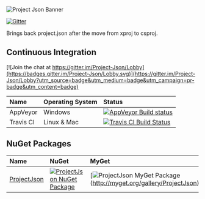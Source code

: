 ![Project Json Banner](https://raw.githubusercontent.com/RehanSaeed/ProjectJson/master/Images/Banner.png)

 [![Gitter](https://img.shields.io/gitter/room/nwjs/nw.js.svg?maxAge=2592000)](https://gitter.im/RehanSaeed/Lobby?utm_source=share-link&utm_medium=link&utm_campaign=share-link)
 
Brings back project.json after the move from xproj to csproj.
  
## Continuous Integration

[![Join the chat at https://gitter.im/Project-Json/Lobby](https://badges.gitter.im/Project-Json/Lobby.svg)](https://gitter.im/Project-Json/Lobby?utm_source=badge&utm_medium=badge&utm_campaign=pr-badge&utm_content=badge)

| Name      | Operating System | Status |
| :---      | :---             | :---   |
| AppVeyor  | Windows          | [![AppVeyor Build status](https://ci.appveyor.com/api/projects/status/aknwu9sil3dv3im0?svg=true)](https://ci.appveyor.com/project/RehanSaeed/projectjson) |
| Travis CI | Linux & Mac      | [![Travis CI Build Status](https://img.shields.io/travis/RehanSaeed/ProjectJson.svg?maxAge=3600&label=travis)](https://travis-ci.org/RehanSaeed/ProjectJson) |

## NuGet Packages

| Name | NuGet | MyGet |
| :--- | :---  | :---  |
| [ProjectJson](https://www.nuget.org/packages/ProjectJson/) | [![ProjectJson NuGet Package](https://img.shields.io/nuget/v/ProjectJson.svg)](https://www.nuget.org/packages/ProjectJson/) | [![ProjectJson MyGet Package](https://img.shields.io/myget/rehansaeed/v/ProjectJson.svg) (http://myget.org/gallery/ProjectJson)|